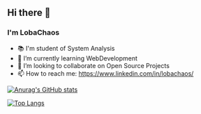 ## Hi there 👋
### I'm LobaChaos

<!--
**lobachaos/lobachaos** is a ✨ _special_ ✨ repository because its `README.md` (this file) appears on your GitHub profile.
-->
- :books: I'm student of System Analysis
- 🌱 I’m currently learning WebDevelopment
- 👯 I’m looking to collaborate on Open Source Projects
- 📫 How to reach me: https://www.linkedin.com/in/lobachaos/
<!-- - ⚡ Fun fact: ... -->

[![Anurag's GitHub stats](https://github-readme-stats.vercel.app/api?username=lobachaos&theme=midnight-purple)](https://github.com/anuraghazra/github-readme-stats)

[![Top Langs](https://github-readme-stats.vercel.app/api/top-langs/?username=lobachaos&layout=compact&theme=midnight-purple)](https://github.com/anuraghazra/github-readme-stats)
